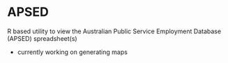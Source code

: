 # APSED
R based utility to view the Australian Public Service Employment Database (APSED) spreadsheet(s)

- currently working on generating maps
